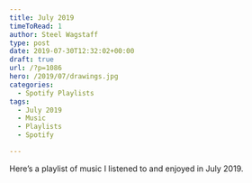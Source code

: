 ```yaml
---
title: July 2019
timeToRead: 1 
author: Steel Wagstaff
type: post
date: 2019-07-30T12:32:02+00:00
draft: true
url: /?p=1086
hero: /2019/07/drawings.jpg
categories:
  - Spotify Playlists
tags:
  - July 2019
  - Music
  - Playlists
  - Spotify

---
```

 

Here&#8217;s a playlist of music I listened to and enjoyed in July 2019. <figure class="wp-block-embed-spotify wp-block-embed is-type-rich is-provider-spotify wp-embed-aspect-9-16 wp-has-aspect-ratio">

<div class="wp-block-embed__wrapper">
</div></figure>